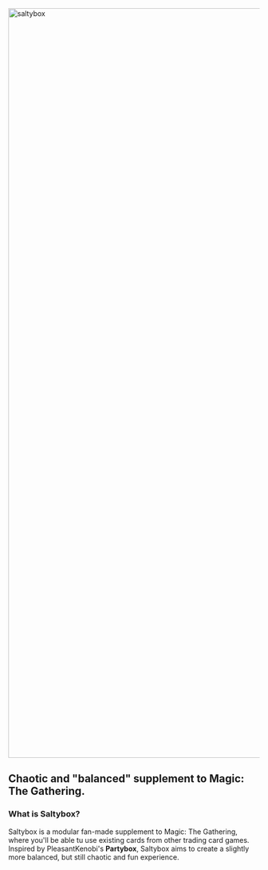 <img width="4655" height="1500" alt="saltybox" src="https://github.com/user-attachments/assets/916ce5c8-7195-401c-a2f6-01a727312573" />

## Chaotic and "balanced" supplement to Magic: The Gathering.

### What is Saltybox?
Saltybox is a modular fan-made supplement to Magic: The Gathering, where you'll be able tu use existing cards from other trading card games. Inspired by PleasantKenobi's **Partybox**, Saltybox aims to create a slightly more balanced, but still chaotic and fun experience.
